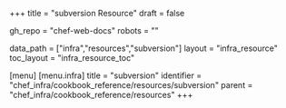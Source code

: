 +++
title = "subversion Resource"
draft = false

gh_repo = "chef-web-docs"
robots = ""

data_path = ["infra","resources","subversion"]
layout = "infra_resource"
toc_layout = "infra_resource_toc"


[menu]
  [menu.infra]
    title = "subversion"
    identifier = "chef_infra/cookbook_reference/resources/subversion"
    parent = "chef_infra/cookbook_reference/resources"
+++

<!-- The contents of this page are automatically generated from the subversion.yaml file in the data directory. -->
<!-- To suggest a change, edit the https://github.com/chef/chef/blob/master/lib/chef/resource/subversion.rb file
      and submit a pull request to the https://github.com/chef/chef repository. -->
